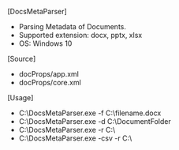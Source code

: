 [DocsMetaParser]
- Parsing Metadata of Documents.
- Supported extension: docx, pptx, xlsx
- OS: Windows 10

[Source]
- docProps/app.xml
- docProps/core.xml

[Usage]
- C:\DocsMetaParser.exe -f C:\filename.docx 
- C:\DocsMetaParser.exe -d C:\DocumentFolder    
- C:\DocsMetaParser.exe -r C:\ 
- C:\DocsMetaParser.exe -csv -r C:\ 
